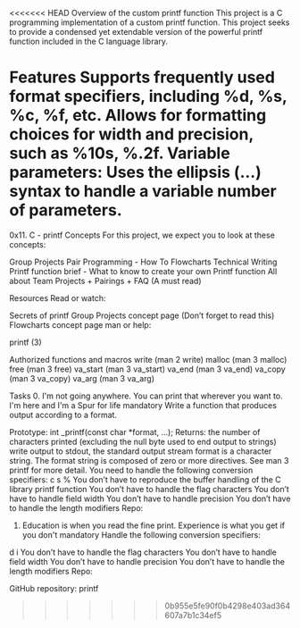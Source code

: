 <<<<<<< HEAD
Overview of the custom printf function
This project is a C programming implementation of a custom printf function. This project seeks to provide a condensed yet extendable version of the powerful printf function included in the C language library.

Features
Supports frequently used format specifiers, including %d, %s, %c, %f, etc.
Allows for formatting choices for width and precision, such as %10s, %.2f.
Variable parameters: Uses the ellipsis (...) syntax to handle a variable number of parameters.
=======
0x11. C - printf
Concepts
For this project, we expect you to look at these concepts:

Group Projects
Pair Programming - How To
Flowcharts
Technical Writing
Printf function brief - What to know to create your own Printf function
All about Team Projects + Pairings + FAQ (A must read)

Resources
Read or watch:

Secrets of printf
Group Projects concept page (Don’t forget to read this)
Flowcharts concept page
man or help:

printf (3)

Authorized functions and macros
write (man 2 write)
malloc (man 3 malloc)
free (man 3 free)
va_start (man 3 va_start)
va_end (man 3 va_end)
va_copy (man 3 va_copy)
va_arg (man 3 va_arg)

Tasks
0. I'm not going anywhere. You can print that wherever you want to. I'm here and I'm a Spur for life
mandatory
Write a function that produces output according to a format.

Prototype: int _printf(const char *format, ...);
Returns: the number of characters printed (excluding the null byte used to end output to strings)
write output to stdout, the standard output stream
format is a character string. The format string is composed of zero or more directives. See man 3 printf for more detail. You need to handle the following conversion specifiers:
c
s
%
You don’t have to reproduce the buffer handling of the C library printf function
You don’t have to handle the flag characters
You don’t have to handle field width
You don’t have to handle precision
You don’t have to handle the length modifiers
Repo:

1. Education is when you read the fine print. Experience is what you get if you don't
mandatory
Handle the following conversion specifiers:

d
i
You don’t have to handle the flag characters
You don’t have to handle field width
You don’t have to handle precision
You don’t have to handle the length modifiers
Repo:

GitHub repository: printf
>>>>>>> 0b955e5fe90f0b4298e403ad364607a7b1c34ef5
